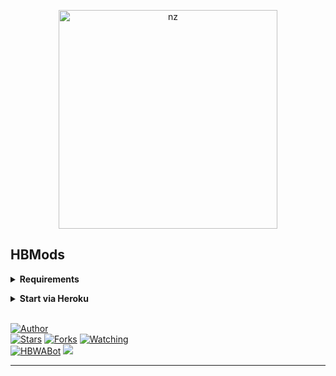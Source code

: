 <p align="center">
<img src="https://telegra.ph/file/910eec69750ced676b2a1.jpg" alt="nz" width="350"/>
</p>

## HBMods
</details>

<!-- Requirements -->
<b><details><summary>Requirements</summary></b>
* Qr code link luh nan hian i phone a tang ni lo in, mi dang phone a tangin emaw i laptop atangin Qr-Code link ah hian lut la
* Chuan i WhatsApp a lut la Settings luh na bul ah khan, WhatsApp link device a tangin Qr-Code chu i scan thei ang
* [GBWhatsApp hmang duh ve hrim hrim tan](https://herbert70.blogspot.com/2022/04/download-gbwhatsapp-last-version-update.html)
* Heroku Account ila nei loh chuan [hmet rawh](https://signup.heroku.com/login)
  
```bash
https://dashboard.heroku.com/new?template=
```
</details>

<!-- Start via Heroku -->
<b><details><summary>Start via Heroku</summary></b>

* I WhatsApp link device a tangin scan tur [Hmet rawh](https://replit.com/@HBMods/HBWABot2?v=1?outputonly=1&lite=1#index.js)
* He Repo hi fork la [Hmet rawh](https://github.com/HBMods2/HBWABOTMD/fork)
* Chuan he tah hian deploy link [Hmet rawh](https://dashboard.heroku.com/new?template=)
* Deploy chhung hi minute 5-10 ani thin a lo nghak zel dawn nia 
* I deploy zo hunah logs kha check la

</details>

</br>
</details>

<a href="https://github.com/HBMods2"><img title="Author" src="https://img.shields.io/badge/Author-HBMods-blue.svg?color=FFA161FF&style=for-the-badge&logo=github" /></a>  
<a href="https://github.com/HBMods2/HBWABOTMD"><img title="Stars" src="https://img.shields.io/github/stars/HBMods2/HBWABOTMD?color=FFA161FF&style=flat-square" /></a>
<a href="https://github.com/HBMods2/HBWABOTMD/network/members"><img title="Forks" src="https://img.shields.io/github/forks/HBMods2/HBWABOTMD?color=FFA161FF&style=flat-square" /></a>
<a href="https://github.com/HBMods2/HBWABOTMD/watchers"><img title="Watching" src="https://img.shields.io/github/watchers/HBMods2/HBWABOTMD?label=watchers&color=FFA161FF&style=flat-square" /></a> <br>
<a href="https://chat.whatsapp.com/ECtguf6pmRR1eXyeQ76jvO"><img title="HBWABot" src="https://img.shields.io/badge/WhatsApp-Group-blue.svg?color=FFA161FF&style=for-the-badge&logo=whatsapp" /></a> 
<a href="https://youtube.com/c/HBSuantakOfficialChannel"><img src="https://img.shields.io/badge/Tutorial-Video-ff0000?style=for-the-badge&logo=youtube&logoColor=ff000000&link=https://youtube.com/c/HBSuantakOfficialChannel" /><br>
</details>

----
